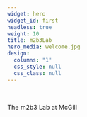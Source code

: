 ```yaml
---
widget: hero
widget_id: first
headless: true
weight: 10
title: m2b3Lab
hero_media: welcome.jpg
design:
  columns: "1"
  css_style: null
  css_class: null
---
```

<br>

The m2b3 Lab at McGill